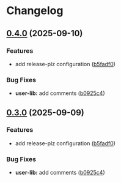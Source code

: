 # Changelog

## [0.4.0](https://github.com/nabil-Tounarti/user-management-system/compare/user-lib-v0.3.0...user-lib-v0.4.0) (2025-09-10)


### Features

* add release-plz configuration ([b5fadf0](https://github.com/nabil-Tounarti/user-management-system/commit/b5fadf07e1d95bc95579c9b46895c1e01d61a9ff))


### Bug Fixes

* **user-lib:** add comments ([b0925c4](https://github.com/nabil-Tounarti/user-management-system/commit/b0925c47ee1a5c9a9a7c444dae28777057db6cb9))

## [0.3.0](https://github.com/nabil-Tounarti/user-management-system/compare/v0.2.0...v0.3.0) (2025-09-09)


### Features

* add release-plz configuration ([b5fadf0](https://github.com/nabil-Tounarti/user-management-system/commit/b5fadf07e1d95bc95579c9b46895c1e01d61a9ff))


### Bug Fixes

* **user-lib:** add comments ([b0925c4](https://github.com/nabil-Tounarti/user-management-system/commit/b0925c47ee1a5c9a9a7c444dae28777057db6cb9))
